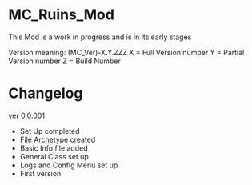 MC_Ruins_Mod
============

This Mod is a work in progress and is in its early stages

Version meaning: (MC_Ver)-X.Y.ZZZ
X = Full Version number
Y = Partial Version number
Z = Build Number

Changelog
=========

ver 0.0.001
- Set Up completed
- File Archetype created
- Basic Info file added
- General Class set up
- Logs and Config Menu set up
- First version
